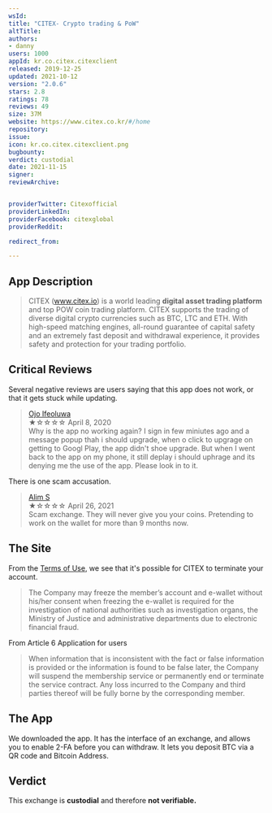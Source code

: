 ```yaml
---
wsId: 
title: "CITEX- Crypto trading & PoW"
altTitle: 
authors:
- danny
users: 1000
appId: kr.co.citex.citexclient
released: 2019-12-25
updated: 2021-10-12
version: "2.0.6"
stars: 2.8
ratings: 78
reviews: 49
size: 37M
website: https://www.citex.co.kr/#/home
repository: 
issue: 
icon: kr.co.citex.citexclient.png
bugbounty: 
verdict: custodial
date: 2021-11-15
signer: 
reviewArchive:


providerTwitter: Citexofficial
providerLinkedIn: 
providerFacebook: citexglobal
providerReddit: 

redirect_from:

---
```



## App Description

> CITEX (www.citex.io) is a world leading **digital asset trading platform** and top POW coin trading platform. CITEX supports the trading of diverse digital crypto currencies such as BTC, LTC and ETH. With high-speed matching engines, all-round guarantee of capital safety and an extremely fast deposit and withdrawal experience, it provides safety and protection for your trading portfolio.

## Critical Reviews

Several negative reviews are users saying that this app does not work, or that it gets stuck while updating.

> [Ojo Ifeoluwa](https://play.google.com/store/apps/details?id=kr.co.citex.citexclient&reviewId=gp%3AAOqpTOHdAg9t1tXS8axs22hIkqQR1HamAsGTvBJVJMKT7pJTI5yZTCvTNT-bpyGuP7dGxA086OdrL3B704NXrQ)<br>
  ★☆☆☆☆ April 8, 2020 <br>
       Why is the app no working again? I sign in few miniutes ago and a message popup thah i should upgrade, when o click to upgrage on getting to Googl Play, the app didn't shoe upgrade. But when I went back to the app on my phone, it still deplay i should uphrage and its denying me the use of the app. Please look in to it.

There is one scam accusation.

> [Alim S](https://play.google.com/store/apps/details?id=kr.co.citex.citexclient&reviewId=gp%3AAOqpTOE9KPwslpwDcKrKII8oWfbtYqLMpxDAEuQ1DUSZYKfP4AuMDsZsuk6km9niN9pmx78gl0NuNTdlowXjLg)<br>
  ★☆☆☆☆ April 26, 2021 <br>
      Scam exchange. They will never give you your coins. Pretending to work on the wallet for more than 9 months now.

## The Site

From the [Terms of Use](https://citex.zendesk.com/hc/en-us/articles/360018961991-Terms-of-Use), we see that it's possible for CITEX to terminate your account.

> The Company may freeze the member’s account and e-wallet without his/her consent when freezing the e-wallet is required for the investigation of national authorities such as investigation organs, the Ministry of Justice and administrative departments due to electronic financial fraud.

From Article 6 Application for users

> When information that is inconsistent with the fact or false information is provided or the information is found to be false later, the Company will suspend the membership service or permanently end or terminate the service contract. Any loss incurred to the Company and third parties thereof will be fully borne by the corresponding member.


## The App

We downloaded the app. It has the interface of an exchange, and allows you to enable 2-FA before you can withdraw. It lets you deposit BTC via a QR code and Bitcoin Address.

## Verdict

This exchange is **custodial** and therefore **not verifiable.**
